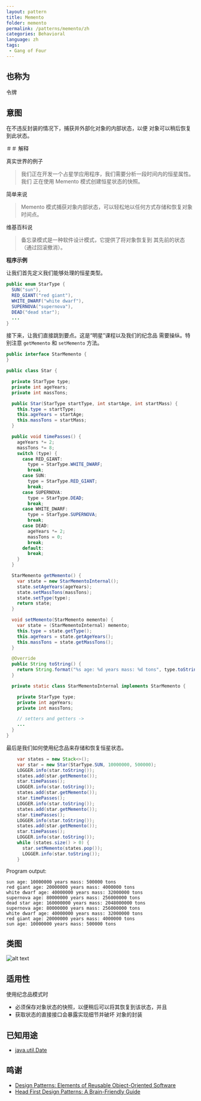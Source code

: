 ```yaml
---
layout: pattern
title: Memento
folder: memento
permalink: /patterns/memento/zh
categories: Behavioral
language: zh
tags:
 - Gang of Four
---
```

## 也称为

令牌

## 意图

在不违反封装的情况下，捕获并外部化对象的内部状态，以便
对象可以稍后恢复到此状态。

＃＃ 解释

真实世界的例子

> 我们正在开发一个占星学应用程序，我们需要分析一段时间内的恒星属性。我们
> 正在使用 Memento 模式创建恒星状态的快照。

简单来说

> Memento 模式捕获对象内部状态，可以轻松地以任何方式存储和恢复对象
> 时间点。

维基百科说

> 备忘录模式是一种软件设计模式，它提供了将对象恢复到
> 其先前的状态（通过回滚撤消）。

**程序示例**

让我们首先定义我们能够处理的恒星类型。

```java
public enum StarType {
  SUN("sun"),
  RED_GIANT("red giant"),
  WHITE_DWARF("white dwarf"),
  SUPERNOVA("supernova"),
  DEAD("dead star");
  ...
}
```
接下来，让我们直接跳到要点。这是“明星”课程以及我们的纪念品
需要操纵。特别注意 `getMemento` 和 `setMemento` 方法。
```java
public interface StarMemento {
}

public class Star {

  private StarType type;
  private int ageYears;
  private int massTons;

  public Star(StarType startType, int startAge, int startMass) {
    this.type = startType;
    this.ageYears = startAge;
    this.massTons = startMass;
  }

  public void timePasses() {
    ageYears *= 2;
    massTons *= 8;
    switch (type) {
      case RED_GIANT:
        type = StarType.WHITE_DWARF;
        break;
      case SUN:
        type = StarType.RED_GIANT;
        break;
      case SUPERNOVA:
        type = StarType.DEAD;
        break;
      case WHITE_DWARF:
        type = StarType.SUPERNOVA;
        break;
      case DEAD:
        ageYears *= 2;
        massTons = 0;
        break;
      default:
        break;
    }
  }

  StarMemento getMemento() {
    var state = new StarMementoInternal();
    state.setAgeYears(ageYears);
    state.setMassTons(massTons);
    state.setType(type);
    return state;
  }

  void setMemento(StarMemento memento) {
    var state = (StarMementoInternal) memento;
    this.type = state.getType();
    this.ageYears = state.getAgeYears();
    this.massTons = state.getMassTons();
  }

  @Override
  public String toString() {
    return String.format("%s age: %d years mass: %d tons", type.toString(), ageYears, massTons);
  }

  private static class StarMementoInternal implements StarMemento {

    private StarType type;
    private int ageYears;
    private int massTons;

    // setters and getters ->
    ...
  }
}
```

最后是我们如何使用纪念品来存储和恢复恒星状态。
```java
    var states = new Stack<>();
    var star = new Star(StarType.SUN, 10000000, 500000);
    LOGGER.info(star.toString());
    states.add(star.getMemento());
    star.timePasses();
    LOGGER.info(star.toString());
    states.add(star.getMemento());
    star.timePasses();
    LOGGER.info(star.toString());
    states.add(star.getMemento());
    star.timePasses();
    LOGGER.info(star.toString());
    states.add(star.getMemento());
    star.timePasses();
    LOGGER.info(star.toString());
    while (states.size() > 0) {
      star.setMemento(states.pop());
      LOGGER.info(star.toString());
    }
```

Program output:

```
sun age: 10000000 years mass: 500000 tons
red giant age: 20000000 years mass: 4000000 tons
white dwarf age: 40000000 years mass: 32000000 tons
supernova age: 80000000 years mass: 256000000 tons
dead star age: 160000000 years mass: 2048000000 tons
supernova age: 80000000 years mass: 256000000 tons
white dwarf age: 40000000 years mass: 32000000 tons
red giant age: 20000000 years mass: 4000000 tons
sun age: 10000000 years mass: 500000 tons
``` 

## 类图

![alt text](./etc/memento.png "Memento")

## 适用性
使用纪念品模式时

* 必须保存对象状态的快照，以便稍后可以将其恢复到该状态，并且
* 获取状态的直接接口会暴露实现细节并破坏
  对象的封装

## 已知用途

* [java.util.Date](http://docs.oracle.com/javase/8/docs/api/java/util/Date.html)

## 鸣谢

* [Design Patterns: Elements of Reusable Object-Oriented Software](https://www.amazon.com/gp/product/0201633612/ref=as_li_tl?ie=UTF8&camp=1789&creative=9325&creativeASIN=0201633612&linkCode=as2&tag=javadesignpat-20&linkId=675d49790ce11db99d90bde47f1aeb59)
* [Head First Design Patterns: A Brain-Friendly Guide](https://www.amazon.com/gp/product/0596007124/ref=as_li_tl?ie=UTF8&camp=1789&creative=9325&creativeASIN=0596007124&linkCode=as2&tag=javadesignpat-20&linkId=6b8b6eea86021af6c8e3cd3fc382cb5b)
